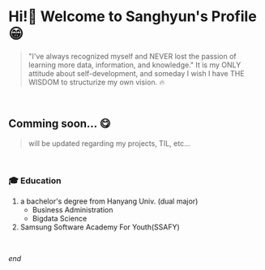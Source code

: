 # Hi!👋 Welcome to Sanghyun's Profile 😁

>   "I've always recognized myself and NEVER lost the passion of learning more data, information, and knowledge." It is my ONLY attitude about self-development, and someday I wish I have THE WISDOM to structurize my own vision. 🔥

 

<br>

## Comming soon... 😋

>   will be updated regarding my projects, TIL, etc...



<br>

### 🎓 Education

1.   a bachelor's degree from Hanyang Univ. (dual major)
     *   Business Administration
     *   Bigdata Science
2.   Samsung Software Academy For Youth(SSAFY)



<br>

<em>end</em>
